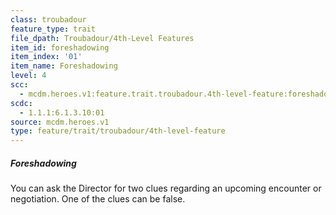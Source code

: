 ```yaml
---
class: troubadour
feature_type: trait
file_dpath: Troubadour/4th-Level Features
item_id: foreshadowing
item_index: '01'
item_name: Foreshadowing
level: 4
scc:
  - mcdm.heroes.v1:feature.trait.troubadour.4th-level-feature:foreshadowing
scdc:
  - 1.1.1:6.1.3.10:01
source: mcdm.heroes.v1
type: feature/trait/troubadour/4th-level-feature
---
```


##### Foreshadowing

You can ask the Director for two clues regarding an upcoming encounter or negotiation. One of the clues can be false.
